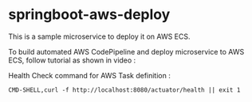 # springboot-aws-deploy

This is a sample microservice to deploy it on AWS ECS.

To build automated AWS CodePipeline and deploy microservice to AWS ECS, follow tutorial as shown in video :

Health Check command for AWS Task definition : 
```
CMD-SHELL,curl -f http://localhost:8080/actuator/health || exit 1
```



